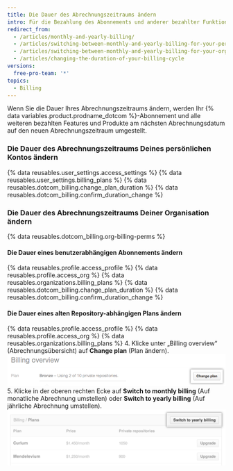 ```yaml
---
title: Die Dauer des Abrechnungszeitraums ändern
intro: Für die Bezahlung des Abonnements und anderer bezahlter Funktionen Deines Kontos kannst Du einen monatlichen oder jährlichen Abrechnungszeitraum auswählen.
redirect_from:
  - /articles/monthly-and-yearly-billing/
  - /articles/switching-between-monthly-and-yearly-billing-for-your-personal-account/
  - /articles/switching-between-monthly-and-yearly-billing-for-your-organization/
  - /articles/changing-the-duration-of-your-billing-cycle
versions:
  free-pro-team: '*'
topics:
  - Billing
---
```


Wenn Sie die Dauer Ihres Abrechnungszeitraums ändern, werden Ihr {% data variables.product.prodname_dotcom %}-Abonnement und alle weiteren bezahlten Features und Produkte am nächsten Abrechnungsdatum auf den neuen Abrechnungszeitraum umgestellt.

### Die Dauer des Abrechnungszeitraums Deines persönlichen Kontos ändern

{% data reusables.user_settings.access_settings %}
{% data reusables.user_settings.billing_plans %}
{% data reusables.dotcom_billing.change_plan_duration %}
{% data reusables.dotcom_billing.confirm_duration_change %}

### Die Dauer des Abrechnungszeitraums Deiner Organisation ändern

{% data reusables.dotcom_billing.org-billing-perms %}

#### Die Dauer eines benutzerabhängigen Abonnements ändern

{% data reusables.profile.access_profile %}
{% data reusables.profile.access_org %}
{% data reusables.organizations.billing_plans %}
{% data reusables.dotcom_billing.change_plan_duration %}
{% data reusables.dotcom_billing.confirm_duration_change %}

#### Die Dauer eines alten Repository-abhängigen Plans ändern

{% data reusables.profile.access_profile %}
{% data reusables.profile.access_org %}
{% data reusables.organizations.billing_plans %}
4. Klicke unter „Billing overview“ (Abrechnungsübersicht) auf **Change plan** (Plan ändern). ![Schaltfläche zum Ändern des Plans in der Abrechnungsübersicht](/assets/images/help/billing/billing_overview_change_plan.png)
5. Klicke in der oberen rechten Ecke auf **Switch to monthly billing** (Auf monatliche Abrechnung umstellen) oder **Switch to yearly billing** (Auf jährliche Abrechnung umstellen). ![Abschnitt zu Abrechnungsinformationen](/assets/images/help/billing/settings_billing_organization_plans_switch_to_yearly.png)
